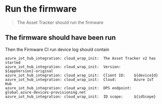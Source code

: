 # Run the firmware

> The Asset Tracker should run the firmware

## The firmware should have been run

Then the Firmware CI run device log should contain

```
azure_iot_hub_integration: cloud_wrap_init:  The Asset Tracker v2 has started
azure_iot_hub_integration: cloud_wrap_init:  Version:      ${appVersion}-original
azure_iot_hub_integration: cloud_wrap_init:  Client ID:    ${deviceId}
azure_iot_hub_integration: cloud_wrap_init:  Cloud:        Azure IoT Hub
azure_iot_hub_integration: cloud_wrap_init:  DPS endpoint: global.azure-devices-provisioning.net
azure_iot_hub_integration: cloud_wrap_init:  ID scope:     ${idScope}
```
